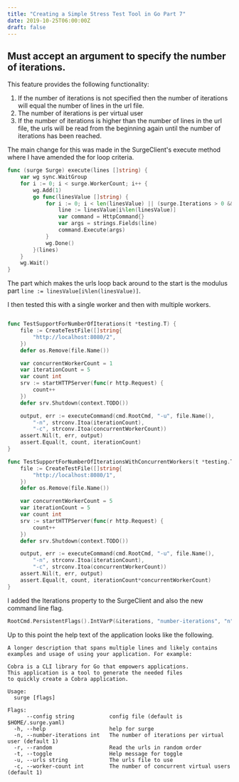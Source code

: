```yaml
---
title: "Creating a Simple Stress Test Tool in Go Part 7"
date: 2019-10-25T06:00:00Z
draft: false
---
```


## Must accept an argument to specify the number of iterations.

This feature provides the following functionality:

1.  If the number of iterations is not specified then the number of iterations will equal the number of lines in the url file.
2.  The number of iterations is per virtual user
3.  If the number of iterations is higher than the number of lines in the url file, the urls will be read from the beginning again until the number of iterations has been reached.

The main change for this was made in the SurgeClient's execute method where I have amended the for loop criteria.

```go
func (surge Surge) execute(lines []string) {
	var wg sync.WaitGroup
	for i := 0; i < surge.WorkerCount; i++ {
		wg.Add(1)
		go func(linesValue []string) {
			for i := 0; i < len(linesValue) || (surge.Iterations > 0 && i < surge.Iterations); i++ {
				line := linesValue[i%len(linesValue)]
				var command = HttpCommand{}
				var args = strings.Fields(line)
				command.Execute(args)
			}
			wg.Done()
		}(lines)
	}
	wg.Wait()
}
```

The part which makes the urls loop back around to the start is the modulus part `line := linesValue[i%len(linesValue)]`.

I then tested this with a single worker and then with multiple workers.

```go

func TestSupportForNumberOfIterations(t *testing.T) {
	file := CreateTestFile([]string{
		"http://localhost:8080/2",
	})
	defer os.Remove(file.Name())

	var concurrentWorkerCount = 1
	var iterationCount = 5
	var count int
	srv := startHTTPServer(func(r http.Request) {
		count++
	})
	defer srv.Shutdown(context.TODO())

	output, err := executeCommand(cmd.RootCmd, "-u", file.Name(),
		"-n", strconv.Itoa(iterationCount),
		"-c", strconv.Itoa(concurrentWorkerCount))
	assert.Nil(t, err, output)
	assert.Equal(t, count, iterationCount)
}

func TestSupportForNumberOfIterationsWithConcurrentWorkers(t *testing.T) {
	file := CreateTestFile([]string{
		"http://localhost:8080/1",
	})
	defer os.Remove(file.Name())

	var concurrentWorkerCount = 5
	var iterationCount = 5
	var count int
	srv := startHTTPServer(func(r http.Request) {
		count++
	})
	defer srv.Shutdown(context.TODO())

	output, err := executeCommand(cmd.RootCmd, "-u", file.Name(),
		"-n", strconv.Itoa(iterationCount),
		"-c", strconv.Itoa(concurrentWorkerCount))
	assert.Nil(t, err, output)
	assert.Equal(t, count, iterationCount*concurrentWorkerCount)
}
```

I added the Iterations property to the SurgeClient and also the new command line flag.

```go
RootCmd.PersistentFlags().IntVarP(&iterations, "number-iterations", "n", 1, "The number of iterations per virtual user")
```

Up to this point the help text of the application looks like the following.

```shell
A longer description that spans multiple lines and likely contains
examples and usage of using your application. For example:

Cobra is a CLI library for Go that empowers applications.
This application is a tool to generate the needed files
to quickly create a Cobra application.

Usage:
  surge [flags]

Flags:
      --config string           config file (default is $HOME/.surge.yaml)
  -h, --help                    help for surge
  -n, --number-iterations int   The number of iterations per virtual user (default 1)
  -r, --random                  Read the urls in random order
  -t, --toggle                  Help message for toggle
  -u, --urls string             The urls file to use
  -c, --worker-count int        The number of concurrent virtual users (default 1)
```
